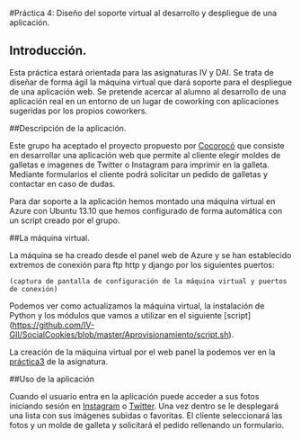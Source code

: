 #Práctica 4: Diseño del soporte virtual al desarrollo y despliegue de una aplicación.

## Introducción.

Esta práctica estará orientada para las asignaturas IV y DAI. Se trata de diseñar de forma ágil la máquina virtual que dará soporte para el despliegue de una aplicación web. Se pretende acercar al alumno al desarrollo de una aplicación real en un entorno de un lugar de coworking con aplicaciones sugeridas por los propios coworkers.

##Descripción de la aplicación.

Este grupo ha aceptado el proyecto propuesto por [Cocorocó](http://www.cocoroco.es/) que consiste en desarrollar una aplicación web que permite al cliente elegir moldes de galletas e imagenes de Twitter o Instagram para imprimir en la galleta. Mediante formularios el cliente podrá solicitar un pedido de galletas y contactar en caso de dudas.

Para dar soporte a la aplicación hemos montado una máquina virtual en Azure con Ubuntu 13.10 que hemos configurado de forma automática con un script creado por el grupo.

##La máquina virtual.

La máquina se ha creado desde el panel web de Azure y se han establecido extremos de conexión para ftp http y django por los siguientes puertos:


	(captura de pantalla de configuración de la máquina virtual y puertos de conexión)

Podemos ver como actualizamos la máquina virtual, la instalación de Python y los módulos que vamos a utilizar en el siguiente [script]
(https://github.com/IV-GII/SocialCookies/blob/master/Aprovisionamiento/script.sh). 

La creación de la máquina virtual por el web panel la podemos ver en la [práctica3](https://github.com/oskyar/Practica3-VirtualMachine/blob/master/documentacion/documentacion.md#1-empezaremos-creando-la-m%C3%A1quina-virtual-desde-la-p%C3%A1gina-de-azure-ya-que-es-m%C3%A1s-atractivo-e-intuitivo) de la asignatura.

##Uso de la aplicación

Cuando el usuario entra en la aplicación puede acceder a sus fotos iniciando sesión en [Instagram](http://instagram.com/#) o [Twitter](https://twitter.com/). Una vez dentro se le desplegará una lista con sus imágenes subidas o favoritas. El cliente seleccionará las fotos y un molde de galleta y solicitará el pedido rellenando un formulario.










